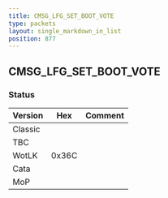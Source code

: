 ```yaml
---
title: CMSG_LFG_SET_BOOT_VOTE
type: packets
layout: single_markdown_in_list
position: 877
---
```


## CMSG_LFG_SET_BOOT_VOTE

### Status

Version    | Hex        | Comment
---------- | ---------- | ---------- 
Classic    |            |
TBC        |            |
WotLK      | 0x36C      | 
Cata       |            |
MoP        |            |